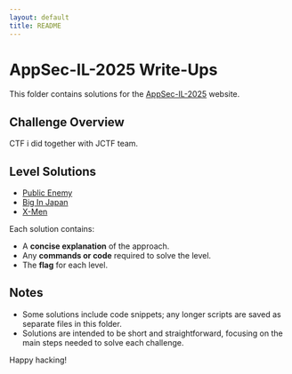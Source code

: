 ```yaml
---
layout: default
title: README
---
```


# AppSec-IL-2025 Write-Ups

This folder contains solutions for the [AppSec-IL-2025](https://appsecil25.ctf.today/) website. 

## Challenge Overview
CTF i did together with JCTF team. 
 
## Level Solutions
- [Public Enemy](./Public%20Enemy/PublicEnemy.md)
- [Big In Japan](./Big%20In%20Japan/BigInJapan.md)
- [X-Men](./X-Men/X-Men.md)  

Each solution contains:
- A **concise explanation** of the approach.
- Any **commands or code** required to solve the level.
- The **flag** for each level.

## Notes
- Some solutions include code snippets; any longer scripts are saved as separate files in this folder.
- Solutions are intended to be short and straightforward, focusing on the main steps needed to solve each challenge.
  
Happy hacking!
